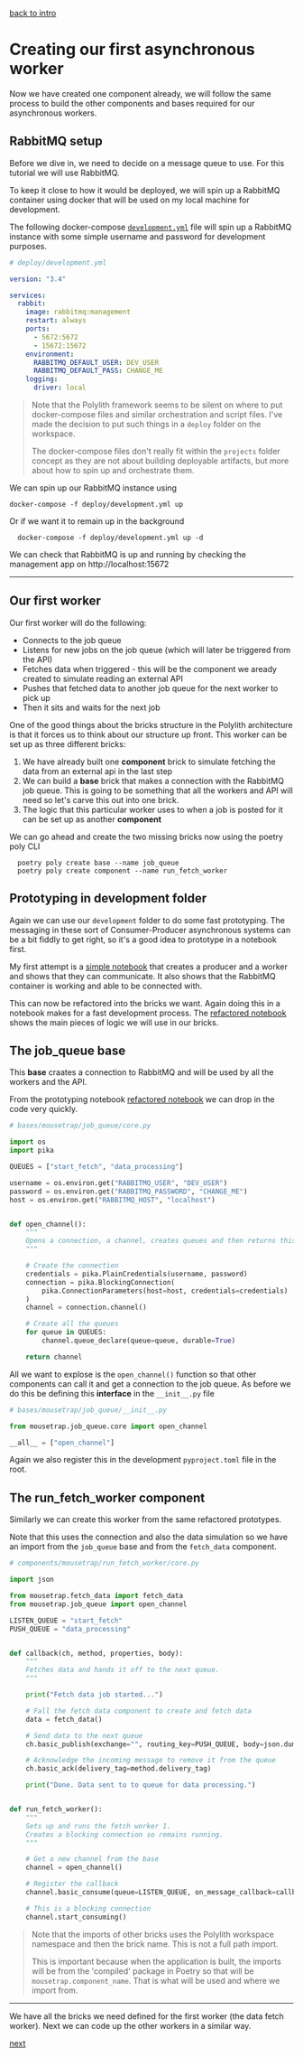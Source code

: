 [back to intro](README.md)

# Creating our first asynchronous worker

Now we have created one component already, we will follow the same process to build the other components and bases required for our asynchronous workers.

## RabbitMQ setup

Before we dive in, we need to decide on a message queue to use. For this tutorial we will use RabbitMQ.

To keep it close to how it would be deployed, we will spin up a RabbitMQ container using docker that will be used on my local machine for development.

The following docker-compose [`development.yml`](deploy/development.yml) file will spin up a RabbitMQ instance with some simple username and password for development purposes.

```yaml
# deploy/development.yml

version: "3.4"

services:
  rabbit:
    image: rabbitmq:management
    restart: always
    ports:
      - 5672:5672
      - 15672:15672
    environment:
      RABBITMQ_DEFAULT_USER: DEV_USER
      RABBITMQ_DEFAULT_PASS: CHANGE_ME
    logging:
      driver: local
```

> Note that the Polylith framework seems to be silent on where to put docker-compose files and similar orchestration and script files. I've made the decision to put such things in a `deploy` folder on the workspace.
>
> The docker-compose files don't really fit within the `projects` folder concept as they are not about building deployable artifacts, but more about how to spin up and orchestrate them.

We can spin up our RabbitMQ instance using

    docker-compose -f deploy/development.yml up

Or if we want it to remain up in the background

      docker-compose -f deploy/development.yml up -d

We can check that RabbitMQ is up and running by checking the management app on http://localhost:15672

---

## Our first worker

Our first worker will do the following:

- Connects to the job queue
- Listens for new jobs on the job queue (which will later be triggered from the API)
- Fetches data when triggered - this will be the component we aready created to simulate reading an external API
- Pushes that fetched data to another job queue for the next worker to pick up
- Then it sits and waits for the next job

One of the good things about the bricks structure in the Polylith architecture is that it forces us to think about our structure up front. This worker can be set up as three different bricks:

1. We have already built one **component** brick to simulate fetching the data from an external api in the last step
2. We can build a **base** brick that makes a connection with the RabbitMQ job queue. This is going to be something that all the workers and API will need so let's carve this out into one brick.
3. The logic that this particular worker uses to when a job is posted for it can be set up as another **component**

We can go ahead and create the two missing bricks now using the poetry poly CLI

      poetry poly create base --name job_queue
      poetry poly create component --name run_fetch_worker

## Prototyping in development folder

Again we can use our `development` folder to do some fast prototyping. The messaging in these sort of Consumer-Producer asynchronous systems can be a bit fiddly to get right, so it's a good idea to prototype in a notebook first.

My first attempt is a [simple notebook](development/02_queue_worker.ipynb) that creates a producer and a worker and shows that they can communicate. It also shows that the RabbitMQ container is working and able to be connected with.

This can now be refactored into the bricks we want. Again doing this in a notebook makes for a fast development process. The [refactored notebook](development/03_queue_worker_refactoring.ipynb) shows the main pieces of logic we will use in our bricks.

## The job_queue base

This **base** craates a connection to RabbitMQ and will be used by all the workers and the API.

From the prototyping notebook [refactored notebook](development/03_queue_worker_refactoring.ipynb) we can drop in the code very quickly.

```python
# bases/mousetrap/job_queue/core.py

import os
import pika

QUEUES = ["start_fetch", "data_processing"]

username = os.environ.get("RABBITMQ_USER", "DEV_USER")
password = os.environ.get("RABBITMQ_PASSWORD", "CHANGE_ME")
host = os.environ.get("RABBITMQ_HOST", "localhost")


def open_channel():
    """
    Opens a connection, a channel, creates queues and then returns this to the caller.
    """

    # Create the connection
    credentials = pika.PlainCredentials(username, password)
    connection = pika.BlockingConnection(
        pika.ConnectionParameters(host=host, credentials=credentials)
    )
    channel = connection.channel()

    # Create all the queues
    for queue in QUEUES:
        channel.queue_declare(queue=queue, durable=True)

    return channel
```

All we want to explose is the `open_channel()` function so that other components can call it and get a connection to the job queue. As before we do this be defining this **interface** in the `__init__.py` file

```python
# bases/mousetrap/job_queue/__init__.py

from mousetrap.job_queue.core import open_channel

__all__ = ["open_channel"]
```

Again we also register this in the development `pyproject.toml` file in the root.

## The run_fetch_worker component

Similarly we can create this worker from the same refactored prototypes.

Note that this uses the connection and also the data simulation so we have an import from the `job_queue` base and from the `fetch_data` component.

```python
# components/mousetrap/run_fetch_worker/core.py

import json

from mousetrap.fetch_data import fetch_data
from mousetrap.job_queue import open_channel

LISTEN_QUEUE = "start_fetch"
PUSH_QUEUE = "data_processing"


def callback(ch, method, properties, body):
    """
    Fetches data and hands it off to the next queue.
    """

    print("Fetch data job started...")

    # Fall the fetch data component to create and fetch data
    data = fetch_data()

    # Send data to the next queue
    ch.basic_publish(exchange="", routing_key=PUSH_QUEUE, body=json.dumps(data))

    # Acknowledge the incoming message to remove it from the queue
    ch.basic_ack(delivery_tag=method.delivery_tag)

    print("Done. Data sent to to queue for data processing.")


def run_fetch_worker():
    """
    Sets up and runs the fetch worker 1.
    Creates a blocking connection so remains running.
    """

    # Get a new channel from the base
    channel = open_channel()

    # Register the callback
    channel.basic_consume(queue=LISTEN_QUEUE, on_message_callback=callback)

    # This is a blocking connection
    channel.start_consuming()
```

> Note that the imports of other bricks uses the Polylith workspace namespace and then the brick name. This is not a full path import.
>
> This is important because when the application is built, the imports will be from the 'compiled' package in Poetry so that will be `mousetrap.component_name`. That is what will be used and where we import from.

---

We have all the bricks we need defined for the first worker (the data fetch worker). Next we can code up the other workers in a similar way.

[next](TUTORIAL_3B.md)
